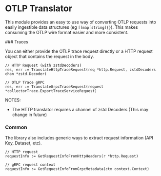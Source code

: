 # OTLP Translator

This module provides an easy to use way of converting OTLP requests into easily ingestible data structures (eg `[]map[string]{}`).
This makes consuming the OTLP wire format easier and more consistent.

### Traces

You can either provide the OTLP trace request directly or a HTTP request object that contains the request in the body.

```
// HTTP Request (with zstdDecoders)
res, err := TranslateHttpTraceRequest(req *http.Request, zstdDecoders chan *zstd.Decoder)

// OTLP Trace gRPC
res, err := TranslateGrpcTraceRequest(request *collectorTrace.ExportTraceServiceRequest)
```

NOTES:
- The HTTP translator requires a channel of zstd Decoders (This may change in future)

### Common

The library also includes generic ways to extract request information (API Key, Dataset, etc).

```
// HTTP request
requestInfo := GetRequestInfoFromHttpHeaders(r *http.Request)

// gRPC request context
requestInfo := GetRequestInfoFromGrpcMetadata(ctx context.Context)
```
